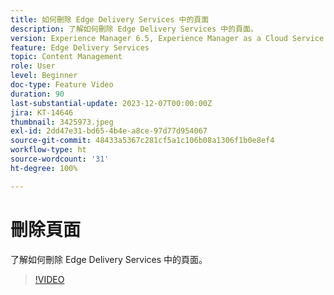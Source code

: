 ```yaml
---
title: 如何刪除 Edge Delivery Services 中的頁面
description: 了解如何刪除 Edge Delivery Services 中的頁面。
version: Experience Manager 6.5, Experience Manager as a Cloud Service
feature: Edge Delivery Services
topic: Content Management
role: User
level: Beginner
doc-type: Feature Video
duration: 90
last-substantial-update: 2023-12-07T00:00:00Z
jira: KT-14646
thumbnail: 3425973.jpeg
exl-id: 2dd47e31-bd65-4b4e-a8ce-97d77d954067
source-git-commit: 48433a5367c281cf5a1c106b08a1306f1b0e8ef4
workflow-type: ht
source-wordcount: '31'
ht-degree: 100%

---
```


# 刪除頁面

了解如何刪除 Edge Delivery Services 中的頁面。

>[!VIDEO](https://video.tv.adobe.com/v/3438101/?learn=on&captions=chi_hant)
